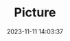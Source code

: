 ---
weight: 1
images:
- /images/edited/86.jpeg
title: Picture
date: 2023-11-11 14:03:37
tags:
- luminar
- work
---